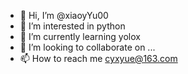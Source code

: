 - 👋 Hi, I’m @xiaoyYu00
- 👀 I’m interested in python
- 🌱 I’m currently learning yolox
- 💞️ I’m looking to collaborate on ...
- 📫 How to reach me cyxyue@163.com

<!---
xiaoyYu00/xiaoyYu00 is a ✨ special ✨ repository because its `README.md` (this file) appears on your GitHub profile.
You can click the Preview link to take a look at your changes.
--->
